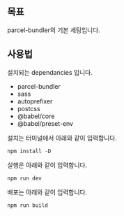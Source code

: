 ## 목표
parcel-bundler의 기본 세팅입니다.

## 사용법

설치되는 dependancies 입니다.
- parcel-bundler
- sass
- autoprefixer
- postcss
- @babel/core
- @babel/preset-env

설치는 터미널에서 아래와 같이 입력합니다.
<pre>
<code>npm install -D</code>
</pre>

실행은 아래와 같이 입력합니다. 
<pre>
<code>npm run dev</code>
</pre>

배포는 아래와 같이 입력합니다.
<pre>
<code>npm run build</code>
</pre>


